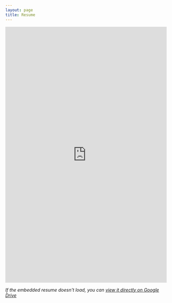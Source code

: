```yaml
---
layout: page
title: Resume
---
```

<div class="shadow-lg p-3 mb-5 bg-white rounded">
    <iframe 
        src="https://drive.google.com/file/d/1sclflTvSvMs4K7tPWeLLrqBi1btKywp3/preview"
        width="100%" 
        height="800px" 
        style="border: none;">
    </iframe>
</div>

*If the embedded resume doesn't load, you can [view it directly on Google Drive](https://drive.google.com/file/d/1sclflTvSvMs4K7tPWeLLrqBi1btKywp3/view)*